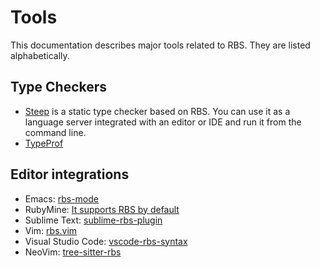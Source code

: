 # Tools

This documentation describes major tools related to RBS. They are listed alphabetically.

## Type Checkers

* [Steep](https://github.com/soutaro/steep) is a static type checker based on RBS. You can use it as a language server integrated with an editor or IDE and run it from the command line.
* [TypeProf](https://github.com/ruby/typeprof)

## Editor integrations

* Emacs: [rbs-mode](https://github.com/ybiquitous/rbs-mode)
* RubyMine: [It supports RBS by default](https://www.jetbrains.com/help/ruby/rbs.html)
* Sublime Text: [sublime-rbs-plugin](https://github.com/soutaro/sublime-rbs-plugin)
* Vim: [rbs.vim](https://github.com/pocke/rbs.vim)
* Visual Studio Code: [vscode-rbs-syntax](https://github.com/soutaro/vscode-rbs-syntax)
* NeoVim: [tree-sitter-rbs](https://github.com/joker1007/tree-sitter-rbs)

